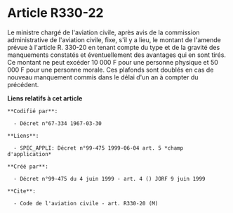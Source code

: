# Article R330-22

Le ministre chargé de l'aviation civile, après avis de la commission administrative de l'aviation civile, fixe, s'il y a
lieu, le montant de l'amende prévue à l'article R. 330-20 en tenant compte du type et de la gravité des manquements constatés
et éventuellement des avantages qui en sont tirés. Ce montant ne peut excéder 10 000 F pour une personne physique et 50 000 F
pour une personne morale. Ces plafonds sont doublés en cas de nouveau manquement commis dans le délai d'un an à compter du
précédent.

**Liens relatifs à cet article**

	**Codifié par**:

	  - Décret n°67-334 1967-03-30

	**Liens**:

	  - SPEC_APPLI: Décret n°99-475 1999-06-04 art. 5 *champ d'application*

	**Créé par**:

	  - Décret n°99-475 du 4 juin 1999 - art. 4 () JORF 9 juin 1999

	**Cite**:

	  - Code de l'aviation civile - art. R330-20 (M)
